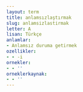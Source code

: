 ```yaml
---
layout: term
title: anlamsızlaştırmak
slug: anlamsizlastirmak
letter: A
lisan: Türkçe
anlamlar:
- Anlamsız duruma getirmek
ozellikler:
- - -i
ornekler:
- - ''
orneklerkaynak:
- - ''
---
```

